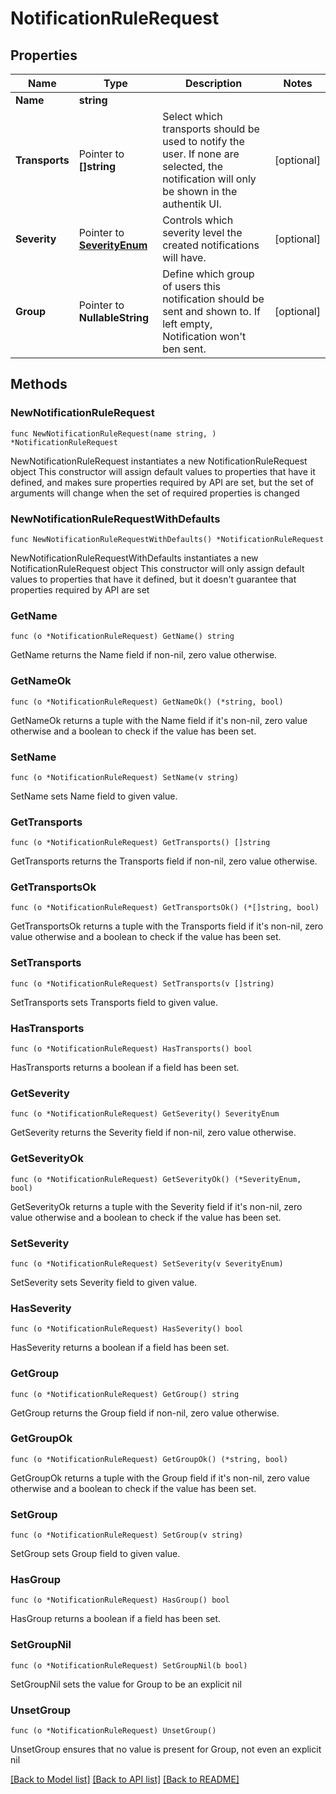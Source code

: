 # NotificationRuleRequest

## Properties

Name | Type | Description | Notes
------------ | ------------- | ------------- | -------------
**Name** | **string** |  | 
**Transports** | Pointer to **[]string** | Select which transports should be used to notify the user. If none are selected, the notification will only be shown in the authentik UI. | [optional] 
**Severity** | Pointer to [**SeverityEnum**](SeverityEnum.md) | Controls which severity level the created notifications will have. | [optional] 
**Group** | Pointer to **NullableString** | Define which group of users this notification should be sent and shown to. If left empty, Notification won&#39;t ben sent. | [optional] 

## Methods

### NewNotificationRuleRequest

`func NewNotificationRuleRequest(name string, ) *NotificationRuleRequest`

NewNotificationRuleRequest instantiates a new NotificationRuleRequest object
This constructor will assign default values to properties that have it defined,
and makes sure properties required by API are set, but the set of arguments
will change when the set of required properties is changed

### NewNotificationRuleRequestWithDefaults

`func NewNotificationRuleRequestWithDefaults() *NotificationRuleRequest`

NewNotificationRuleRequestWithDefaults instantiates a new NotificationRuleRequest object
This constructor will only assign default values to properties that have it defined,
but it doesn't guarantee that properties required by API are set

### GetName

`func (o *NotificationRuleRequest) GetName() string`

GetName returns the Name field if non-nil, zero value otherwise.

### GetNameOk

`func (o *NotificationRuleRequest) GetNameOk() (*string, bool)`

GetNameOk returns a tuple with the Name field if it's non-nil, zero value otherwise
and a boolean to check if the value has been set.

### SetName

`func (o *NotificationRuleRequest) SetName(v string)`

SetName sets Name field to given value.


### GetTransports

`func (o *NotificationRuleRequest) GetTransports() []string`

GetTransports returns the Transports field if non-nil, zero value otherwise.

### GetTransportsOk

`func (o *NotificationRuleRequest) GetTransportsOk() (*[]string, bool)`

GetTransportsOk returns a tuple with the Transports field if it's non-nil, zero value otherwise
and a boolean to check if the value has been set.

### SetTransports

`func (o *NotificationRuleRequest) SetTransports(v []string)`

SetTransports sets Transports field to given value.

### HasTransports

`func (o *NotificationRuleRequest) HasTransports() bool`

HasTransports returns a boolean if a field has been set.

### GetSeverity

`func (o *NotificationRuleRequest) GetSeverity() SeverityEnum`

GetSeverity returns the Severity field if non-nil, zero value otherwise.

### GetSeverityOk

`func (o *NotificationRuleRequest) GetSeverityOk() (*SeverityEnum, bool)`

GetSeverityOk returns a tuple with the Severity field if it's non-nil, zero value otherwise
and a boolean to check if the value has been set.

### SetSeverity

`func (o *NotificationRuleRequest) SetSeverity(v SeverityEnum)`

SetSeverity sets Severity field to given value.

### HasSeverity

`func (o *NotificationRuleRequest) HasSeverity() bool`

HasSeverity returns a boolean if a field has been set.

### GetGroup

`func (o *NotificationRuleRequest) GetGroup() string`

GetGroup returns the Group field if non-nil, zero value otherwise.

### GetGroupOk

`func (o *NotificationRuleRequest) GetGroupOk() (*string, bool)`

GetGroupOk returns a tuple with the Group field if it's non-nil, zero value otherwise
and a boolean to check if the value has been set.

### SetGroup

`func (o *NotificationRuleRequest) SetGroup(v string)`

SetGroup sets Group field to given value.

### HasGroup

`func (o *NotificationRuleRequest) HasGroup() bool`

HasGroup returns a boolean if a field has been set.

### SetGroupNil

`func (o *NotificationRuleRequest) SetGroupNil(b bool)`

 SetGroupNil sets the value for Group to be an explicit nil

### UnsetGroup
`func (o *NotificationRuleRequest) UnsetGroup()`

UnsetGroup ensures that no value is present for Group, not even an explicit nil

[[Back to Model list]](../README.md#documentation-for-models) [[Back to API list]](../README.md#documentation-for-api-endpoints) [[Back to README]](../README.md)


